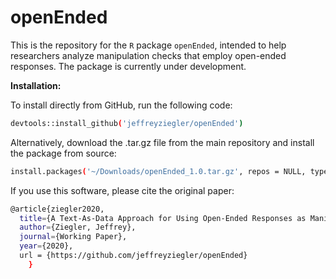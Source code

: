 # openEnded

This is the repository for the ``R`` package ``openEnded``, intended to help researchers analyze manipulation checks that employ open-ended responses. The package is currently under development.

**Installation:**

To install directly from GitHub, run the following code:
```bash
devtools::install_github('jeffreyziegler/openEnded')
```

Alternatively, download the .tar.gz file from the main repository and install the package from source:

```bash
install.packages('~/Downloads/openEnded_1.0.tar.gz', repos = NULL, type ='source')
```

If you use this software, please cite the original paper:

```bash
@article{ziegler2020,
  title={A Text-As-Data Approach for Using Open-Ended Responses as Manipulation Checks},
  author={Ziegler, Jeffrey},
  journal={Working Paper},
  year={2020},
  url = {https://github.com/jeffreyziegler/openEnded}
    }
```
